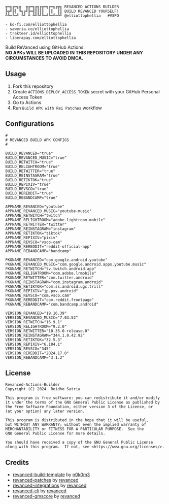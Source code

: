 ```
╦═╗╔═╗╦  ╦╔═╗╔╗╔╔═╗╔═╗╔╦╗ REVANCED ACTIONS BUILDER
╠╦╝║╣ ╚╗╔╝╠═╣║║║║  ║╣  ║║ BUILD REVANCED YOURSELF!
╩╚═╚═╝ ╚╝ ╩ ╩╝╚╝╚═╝╚═╝═╩╝ @elliottophellia   #VSPO

- ko-fi.com/elliottophellia
- saweria.co/elliottophellia
- trakteer.id/elliottophellia
- liberapay.com/elliottophellia
```

Build ReVanced using GitHub Actions.<br/>
**NO APKs WILL BE UPLOADED IN THIS REPOSITORY UNDER ANY CIRCUMSTANCES TO AVOID DMCA.**

## Usage

1. Fork this repository
2. Create `ACTIONS_DEPLOY_ACCESS_TOKEN` secret with your GitHub Personal Access Token
3. Go to Actions
4. Run `Build APK with Rei Patches` workflow

## Configurations

```config
#
# REVANCED BUILD APK CONFIGS
#

BUILD_REVANCED="true"
BUILD_REVANCED_MUSIC="true"
BUILD_RETWITCH="true"
BUILD_RELIGHTROOM="true"
BUILD_RETWITTER="true"
BUILD_REINSTAGRAM="true"
BUILD_RETIKTOK="true"
BUILD_REPIXIV="true"
BUILD_REVSCO="true"
BUILD_REREDDIT="true"
BUILD_REBANDCAMP="true"

APPNAME_REVANCED="youtube"
APPNAME_REVANCED_MUSIC="youtube-music"
APPNAME_RETWITCH="twitch"
APPNAME_RELIGHTROOM="adobe-lightroom-mobile"
APPNAME_RETWITTER="twitter"
APPNAME_REINSTAGRAM="instagram"
APPNAME_RETIKTOK="tiktok"
APPNAME_REPIXIV="pixiv"
APPNAME_REVSCO="vsco-cam"
APPNAME_REREDDIT="reddit-official-app" 
APPNAME_REBANDCAMP="bandcamp"

PKGNAME_REVANCED="com.google.android.youtube"
PKGNAME_REVANCED_MUSIC="com.google.android.apps.youtube.music"
PKGNAME_RETWITCH="tv.twitch.android.app"
PKGNAME_RELIGHTROOM="com.adobe.lrmobile"
PKGNAME_RETWITTER="com.twitter.android"
PKGNAME_REINSTAGRAM="com.instagram.android"
PKGNAME_RETIKTOK="com.ss.android.ugc.trill"
PKGNAME_REPIXIV="jp.pxv.android"
PKGNAME_REVSCO="com.vsco.cam"
PKGNAME_REREDDIT="com.reddit.frontpage"
PKGNAME_REBANDCAMP="com.bandcamp.android"

VERSION_REVANCED="19.16.39"
VERSION_REVANCED_MUSIC="7.03.52"
VERSION_RETWITCH="16.9.1"
VERSION_RELIGHTROOM="9.2.0"
VERSION_RETWITTER="10.35.0-release.0"
VERSION_REINSTAGRAM="344.1.0.42.92"
VERSION_RETIKTOK="32.5.3"
VERSION_REPIXIV="6.104.1"
VERSION_REVSCO="345"
VERSION_REREDDIT="2024.17.0"
VERSION_REBANDCAMP="3.1.2"
```

## License

```
Revanced-Actions-Builder
Copyright (C) 2024  Reidho Satria

This program is free software: you can redistribute it and/or modify
it under the terms of the GNU General Public License as published by
the Free Software Foundation, either version 3 of the License, or
(at your option) any later version.

This program is distributed in the hope that it will be useful,
but WITHOUT ANY WARRANTY; without even the implied warranty of
MERCHANTABILITY or FITNESS FOR A PARTICULAR PURPOSE.  See the
GNU General Public License for more details.

You should have received a copy of the GNU General Public License
along with this program.  If not, see <https://www.gnu.org/licenses/>.
```

## Credits

- [revanced-build-template](https://github.com/n0k0m3/revanced-build-template) by [n0k0m3](https://github.com/n0k0m3)
- [revanced-patches](https://github.com/revanced/revanced-patches) by [revanced](https://github.com/revanced)
- [revanced-integrations](https://github.com/revanced/revanced-integrations) by [revanced](https://github.com/revanced)
- [revanced-cli](https://github.com/revanced/revanced-cli) by [revanced](https://github.com/revanced)
- [revanced-gmscore](https://github.com/revanced/gmscore) by [revanced](https://github.com/revanced)
